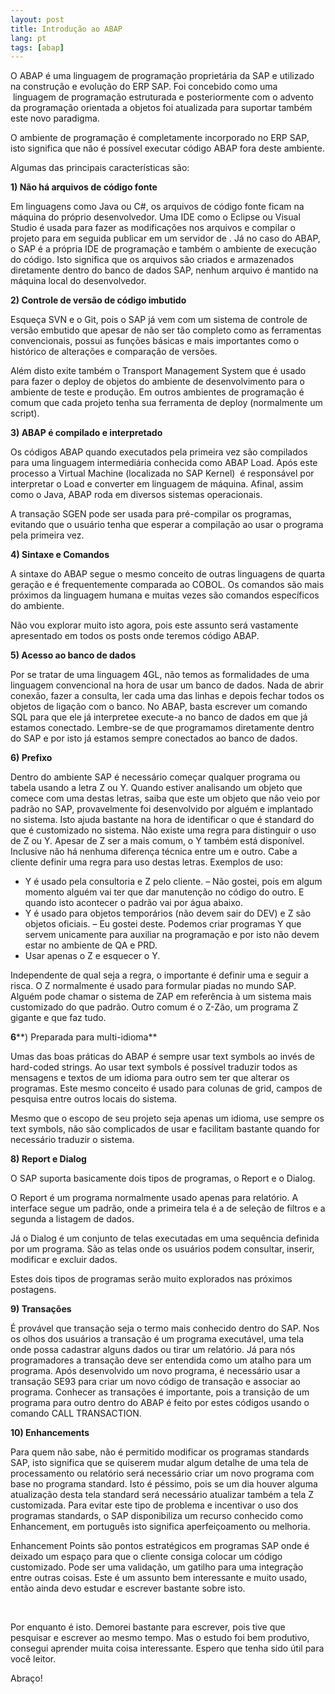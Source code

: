 ```yaml
---
layout: post
title: Introdução ao ABAP
lang: pt
tags: [abap]
---
```

O ABAP é uma linguagem de programação proprietária da SAP e utilizado na construção e evolução do ERP SAP. Foi concebido como uma  linguagem de programação estruturada e posteriormente com o advento da programação orientada a objetos foi atualizada para suportar também este novo paradigma.

O ambiente de programação é completamente incorporado no ERP SAP, isto significa que não é possível executar código ABAP fora deste ambiente.

Algumas das principais características são:

**1) Não há arquivos de código fonte**

Em linguagens como Java ou C#, os arquivos de código fonte ficam na máquina do próprio desenvolvedor. Uma IDE como o Eclipse ou Visual Studio é usada para fazer as modificações nos arquivos e compilar o projeto para em seguida publicar em um servidor de . Já no caso do ABAP, o SAP é a própria IDE de programação e também o ambiente de execução do código. Isto significa que os arquivos são criados e armazenados diretamente dentro do banco de dados SAP, nenhum arquivo é mantido na máquina local do desenvolvedor.

**2) Controle de versão de código imbutido**

Esqueça SVN e o Git, pois o SAP já vem com um sistema de controle de versão embutido que apesar de não ser tão completo como as ferramentas convencionais, possui as funções básicas e mais importantes como o histórico de alterações e comparação de versões.

Além disto exite também o Transport Management System que é usado para fazer o deploy de objetos do ambiente de desenvolvimento para o ambiente de teste e produção. Em outros ambientes de programação é comum que cada projeto tenha sua ferramenta de deploy (normalmente um script).

**3) ABAP é compilado e interpretado**

Os códigos ABAP quando executados pela primeira vez são compilados para uma linguagem intermediária conhecida como ABAP Load. Após este processo a Virtual Machine (localizada no SAP Kernel)  é responsável por interpretar o Load e converter em linguagem de máquina. Afinal, assim como o Java, ABAP roda em diversos sistemas operacionais.

A transação SGEN pode ser usada para pré-compilar os programas, evitando que o usuário tenha que esperar a compilação ao usar o programa pela primeira vez.

**4) Sintaxe e Comandos**

A sintaxe do ABAP segue o mesmo conceito de outras linguagens de quarta geração e é frequentemente comparada ao COBOL. Os comandos são mais próximos da linguagem humana e muitas vezes são comandos específicos do ambiente.

Não vou explorar muito isto agora, pois este assunto será vastamente apresentado em todos os posts onde teremos código ABAP.

**5) Acesso ao banco de dados**

Por se tratar de uma linguagem 4GL, não temos as formalidades de uma linguagem convencional na hora de usar um banco de dados. Nada de abrir conexão, fazer a consulta, ler cada uma das linhas e depois fechar todos os objetos de ligação com o banco. No ABAP, basta escrever um comando SQL para que ele já interpretee execute-a no banco de dados em que já estamos conectado. Lembre-se de que programamos diretamente dentro do SAP e por isto já estamos sempre conectados ao banco de dados.

**6) Prefixo**

Dentro do ambiente SAP é necessário começar qualquer programa ou tabela usando a letra Z ou Y. Quando estiver analisando um objeto que comece com uma destas letras, saiba que este um objeto que não veio por padrão no SAP, provavelmente foi desenvolvido por alguém e implantado no sistema. Isto ajuda bastante na hora de identificar o que é standard do que é customizado no sistema. Não existe uma regra para distinguir o uso de Z ou Y. Apesar de Z ser a mais comum, o Y também está disponível. Inclusive não há nenhuma diferença técnica entre um e outro. Cabe a cliente definir uma regra para uso destas letras. Exemplos de uso:

  * Y é usado pela consultoria e Z pelo cliente. &#8211; Não gostei, pois em algum momento alguém vai ter que dar manutenção no código do outro. E quando isto acontecer o padrão vai por água abaixo.
  * Y é usado para objetos temporários (não devem sair do DEV) e Z são objetos oficiais. &#8211; Eu gostei deste. Podemos criar programas Y que servem unicamente para auxiliar na programação e por isto não devem estar no ambiente de QA e PRD.
  * Usar apenas o Z e esquecer o Y.

Independente de qual seja a regra, o importante é definir uma e seguir a risca. O Z normalmente é usado para formular piadas no mundo SAP. Alguém pode chamar o sistema de ZAP em referência à um sistema mais customizado do que padrão. Outro comum é o Z-Zão, um programa Z gigante e que faz tudo.

**6****) Preparada para multi-idioma**

Umas das boas práticas do ABAP é sempre usar text symbols ao invés de hard-coded strings. Ao usar text symbols é possível traduzir todos as mensagens e textos de um idioma para outro sem ter que alterar os programas. Este mesmo conceito é usado para colunas de grid, campos de pesquisa entre outros locais do sistema.

Mesmo que o escopo de seu projeto seja apenas um idioma, use sempre os text symbols, não são complicados de usar e facilitam bastante quando for necessário traduzir o sistema.

**8) Report e Dialog**

O SAP suporta basicamente dois tipos de programas, o Report e o Dialog.

O Report é um programa normalmente usado apenas para relatório. A interface segue um padrão, onde a primeira tela é a de seleção de filtros e a segunda a listagem de dados.

Já o Dialog é um conjunto de telas executadas em uma sequência definida por um programa. São as telas onde os usuários podem consultar, inserir, modificar e excluir dados.

Estes dois tipos de programas serão muito explorados nas próximos postagens.

**9) Transações**

É provável que transação seja o termo mais conhecido dentro do SAP. Nos os olhos dos usuários a transação é um programa executável, uma tela onde possa cadastrar alguns dados ou tirar um relatório. Já para nós programadores a transação deve ser entendida como um atalho para um programa. Após desenvolvido um novo programa, é necessário usar a transação SE93 para criar um novo código de transação e associar ao programa. Conhecer as transações é importante, pois a transição de um programa para outro dentro do ABAP é feito por estes códigos usando o comando CALL TRANSACTION.

**10) Enhancements**

Para quem não sabe, não é permitido modificar os programas standards SAP, isto significa que se quiserem mudar algum detalhe de uma tela de processamento ou relatório será necessário criar um novo programa com base no programa standard. Isto é péssimo, pois se um dia houver alguma atualização desta tela standard será necessário atualizar também a tela Z customizada. Para evitar este tipo de problema e incentivar o uso dos programas standards, o SAP disponibiliza um recurso conhecido como Enhancement, em português isto significa aperfeiçoamento ou melhoria.

Enhancement Points são pontos estratégicos em programas SAP onde é deixado um espaço para que o cliente consiga colocar um código customizado. Pode ser uma validação, um gatilho para uma integração entre outras coisas. Este é um assunto bem interessante e muito usado, então ainda devo estudar e escrever bastante sobre isto.

&nbsp;

Por enquanto é isto. Demorei bastante para escrever, pois tive que pesquisar e escrever ao mesmo tempo. Mas o estudo foi bem produtivo, consegui aprender muita coisa interessante. Espero que tenha sido útil para você leitor.

Abraço!